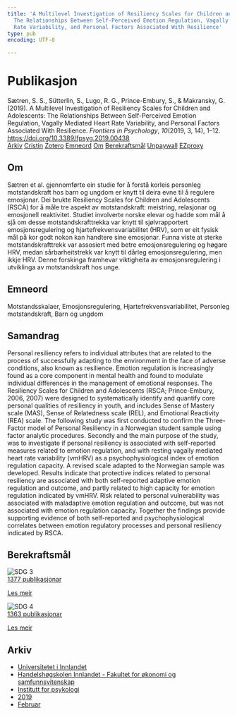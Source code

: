 ```yaml
---
title: 'A Multilevel Investigation of Resiliency Scales for Children and Adolescents:
  The Relationships Between Self-Perceived Emotion Regulation, Vagally Mediated Heart
  Rate Variability, and Personal Factors Associated With Resilience'
type: pub
encoding: UTF-8

---
```

<h1>Publikasjon</h1>
<article id="csl-bib-container-45FIL6DH" class="csl-bib-container">
  <div class="csl-bib-body"> <div class="csl-entry">Sætren, S. S., Sütterlin, S., Lugo, R. G., Prince-Embury, S., &#38; Makransky, G. (2019). A Multilevel Investigation of Resiliency Scales for Children and Adolescents: The Relationships Between Self-Perceived Emotion Regulation, Vagally Mediated Heart Rate Variability, and Personal Factors Associated With Resilience. <i>Frontiers in Psychology</i>, <i>10</i>(2019, 3, 14), 1–12. <a href="https://doi.org/10.3389/fpsyg.2019.00438">https://doi.org/10.3389/fpsyg.2019.00438</a></div> </div>
  <div class="csl-bib-buttons">
    <a href="#taxonomy-article-45FIL6DH" alt="archive" class="csl-bib-button">Arkiv</a>
    <a href="https://app.cristin.no/results/show.jsf?id=1677262" alt="Cristin" class="csl-bib-button">Cristin</a>
    <a href="http://zotero.org/groups/5881554/items/45FIL6DH" alt="Zotero" class="csl-bib-button">Zotero</a>
    <a href="#keywords-article-45FIL6DH" alt="keywords" class="csl-bib-button">Emneord</a>
    <a href="#about-article-45FIL6DH" alt="about_pub" class="csl-bib-button">Om</a>
    <a href="#sdg-article-45FIL6DH" alt="sdg" class="csl-bib-button">Berekraftsmål</a>
    <a href="https://www.frontiersin.org/articles/10.3389/fpsyg.2019.00438/pdf" alt="Unpaywall" class="csl-bib-button">Unpaywall</a>
    <a href="https://www.frontiersin.org/articles/10.3389/fpsyg.2019.00438/pdf" alt="EZproxy" class="csl-bib-button">EZproxy</a>
  </div>
  <div id="csl-bib-meta-container-45FIL6DH"></div>
</article>
<div id="csl-bib-meta-45FIL6DH" class="csl-bib-meta">
  <article id="about-article-45FIL6DH" class="about_pub-article">
    <h1>Om</h1>
    Sætren et al. gjennomførte ein studie for å forstå korleis personleg motstandskraft hos barn og ungdom er knytt til deira evne til å regulere emosjonar. Dei brukte Resiliency Scales for Children and Adolescents (RSCA) for å måle tre aspekt av motstandskraft: meistring, relasjonar og emosjonell reaktivitet. Studiet involverte norske elevar og hadde som mål å sjå om desse motstandskrafttrekka var knytt til sjølvrapportert emosjonsregulering og hjartefrekvensvariabilitet (HRV), som er eit fysisk mål på kor godt nokon kan handtere sine emosjonar. Funna viste at sterke motstandskrafttrekk var assosiert med betre emosjonsregulering og høgare HRV, medan sårbarheitstrekk var knytt til dårleg emosjonsregulering, men ikkje HRV. Denne forskinga framhevar viktigheita av emosjonsregulering i utviklinga av motstandskraft hos unge.
  </article>
  <article id="keywords-article-45FIL6DH" class="keywords-article">
    <h1>Emneord</h1>
    Motstandsskalaer, Emosjonsregulering, Hjartefrekvensvariabilitet, Personleg motstandskraft, Barn og ungdom
  </article>
  <article id="abstract-article-45FIL6DH" class="abstract-article">
    <h1>Samandrag</h1>
    Personal resiliency refers to individual attributes that are related to the process of successfully adapting to the environment in the face of adverse conditions, also known as resilience. Emotion regulation is increasingly found as a core component in mental health and found to modulate individual differences in the management of emotional responses. The Resiliency Scales for Children and Adolescents (RSCA; Prince-Embury, 2006, 2007) were designed to systematically identify and quantify core personal qualities of resiliency in youth, and includes Sense of Mastery scale (MAS), Sense of Relatedness scale (REL), and Emotional Reactivity (REA) scale. The following study was first conducted to confirm the Three-Factor model of Personal Resiliency in a Norwegian student sample using factor analytic procedures. Secondly and the main purpose of the study, was to investigate if personal resiliency is associated with self-reported measures related to emotion regulation, and with resting vagally mediated heart rate variability (vmHRV) as a psychophysiological index of emotion regulation capacity. A revised scale adapted to the Norwegian sample was developed. Results indicate that protective indices related to personal resiliency are associated with both self-reported adaptive emotion regulation and outcome, and partly related to high capacity for emotion regulation indicated by vmHRV. Risk related to personal vulnerability was associated with maladaptive emotion regulation and outcome, but was not associated with emotion regulation capacity. Together the findings provide supporting evidence of both self-reported and psychophysiological correlates between emotion regulatory processes and personal resiliency indicated by RSCA.
  </article>
  <article id="sdg-article-45FIL6DH" class="sdg-article">
    <h1>Berekraftsmål</h1>
    <div class="sdg-container"><div id="sdg3" class="sdg">
        <img src="{{< params subfolder >}}images/sdg/sdg03_nn.png" class="image" alt="SDG 3">
        <div class="sdg-overlay">
          <a href="{{< params subfolder >}}nn/archive/?sdg=3#archive" class="sdg-publication-count"><span>1377</span> publikasjonar</a>
          <p><a href="https://fn.no/om-fn/fns-baerekraftsmaal/god-helse-og-livskvalitet?lang=nno-NO" class="sdg-read-more">Les meir</a></p>
        </div>
      </div> <div id="sdg4" class="sdg">
        <img src="{{< params subfolder >}}images/sdg/sdg04_nn.png" class="image" alt="SDG 4">
        <div class="sdg-overlay">
          <a href="{{< params subfolder >}}nn/archive/?sdg=4#archive" class="sdg-publication-count"><span>1363</span> publikasjonar</a>
          <p><a href="https://fn.no/om-fn/fns-baerekraftsmaal/god-utdanning?lang=nno-NO" class="sdg-read-more">Les meir</a></p>
        </div>
      </div></div>
  </article>
  <article id="taxonomy-article-45FIL6DH" class="taxonomy-article">
    <h1>Arkiv</h1>
    <ul>
      <li><a href="{{< params subfolder >}}nn/archive/?key=3DCRN523">Universitetet i Innlandet</a></li>
      <li><a href="{{< params subfolder >}}nn/archive/?key=DU8Q9LN9">Handelshøgskolen Innlandet - Fakultet for økonomi og samfunnsvitenskap</a></li>
      <li><a href="{{< params subfolder >}}nn/archive/?key=KTD9NXA8">Institutt for psykologi</a></li>
      <li><a href="{{< params subfolder >}}nn/archive/?key=37B43Z6Y">2019</a></li>
      <li><a href="{{< params subfolder >}}nn/archive/?key=BE7BKQU4">Februar</a></li>
    </ul>
  </article>
</div>
